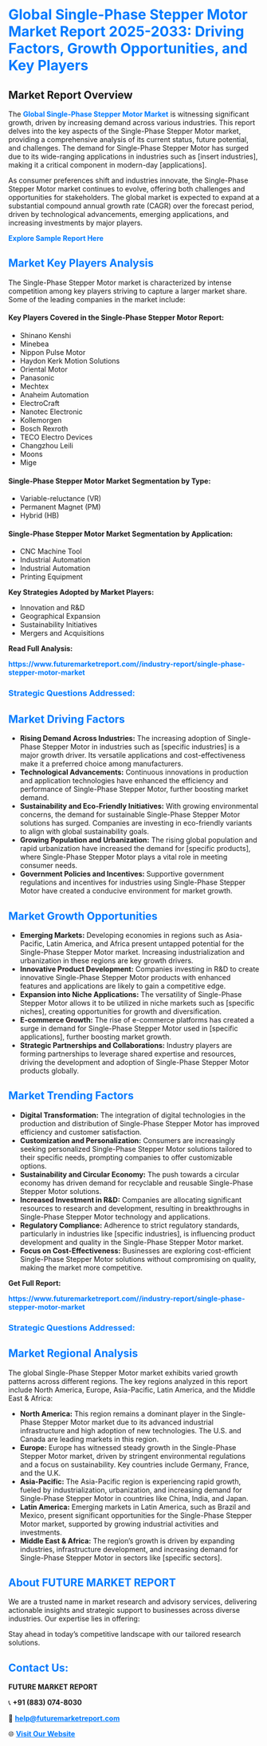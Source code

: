 <h1 style="color: #007BFF;">Global Single-Phase Stepper Motor Market Report 2025-2033: Driving Factors, Growth Opportunities, and Key Players</h1>

<section id="overview">
<h2>Market Report Overview</h2>
<p>The <a href="https://www.futuremarketreport.com//industry-report/single-phase-stepper-motor-market" style="color: #007BFF; text-decoration: none;"><strong>Global Single-Phase Stepper Motor Market</strong></a> is witnessing significant growth, driven by increasing demand across various industries. This report delves into the key aspects of the Single-Phase Stepper Motor market, providing a comprehensive analysis of its current status, future potential, and challenges. The demand for Single-Phase Stepper Motor has surged due to its wide-ranging applications in industries such as [insert industries], making it a critical component in modern-day [applications].</p>
<p>As consumer preferences shift and industries innovate, the Single-Phase Stepper Motor market continues to evolve, offering both challenges and opportunities for stakeholders. The global market is expected to expand at a substantial compound annual growth rate (CAGR) over the forecast period, driven by technological advancements, emerging applications, and increasing investments by major players.</p>
</section>

<section id="overview">
<p><a href="https://www.futuremarketreport.com//request-sample/reportId=50538" style="color: #007BFF; text-decoration: none;"><strong>Explore Sample Report Here</strong></a></p>
</section>

<section id="key-players">
<h2 style="color: #007BFF;">Market Key Players Analysis</h2>
<p>The Single-Phase Stepper Motor market is characterized by intense competition among key players striving to capture a larger market share. Some of the leading companies in the market include:</p>
<h4>Key Players Covered in the Single-Phase Stepper Motor Report:</h4>
<ul><li>Shinano Kenshi</li><li>Minebea</li><li>Nippon Pulse Motor</li><li>Haydon Kerk Motion Solutions</li><li>Oriental Motor</li><li>Panasonic</li><li>Mechtex</li><li>Anaheim Automation</li><li>ElectroCraft</li><li>Nanotec Electronic</li><li>Kollemorgen</li><li>Bosch Rexroth</li><li>TECO Electro Devices</li><li>Changzhou Leili</li><li>Moons</li><li>Mige</li></ul>
<h4>Single-Phase Stepper Motor Market Segmentation by Type:</h4>
<ul><li>Variable-reluctance (VR)</li><li>Permanent Magnet (PM)</li><li>Hybrid (HB)</li></ul>

<h4>Single-Phase Stepper Motor Market Segmentation by Application:</h4>
<ul><li>CNC Machine Tool</li><li>Industrial Automation</li><li>Industrial Automation</li><li>Printing Equipment</li></ul>
<p><strong>Key Strategies Adopted by Market Players:</strong></p>
<ul>
<li>Innovation and R&D</li>
<li>Geographical Expansion</li>
<li>Sustainability Initiatives</li>
<li>Mergers and Acquisitions</li>
</ul>
</section>

<section>
<p><strong>Read Full Analysis: </strong></p><a href="https://www.futuremarketreport.com//industry-report/single-phase-stepper-motor-market" style="color: #007BFF; text-decoration: none;"><strong>https://www.futuremarketreport.com//industry-report/single-phase-stepper-motor-market</strong></a>
<h3 style="color: #007BFF;">Strategic Questions Addressed:</h3>
</section>

<section id="driving-factors">
<h2 style="color: #007BFF;">Market Driving Factors</h2>
<ul>
<li><strong>Rising Demand Across Industries:</strong> The increasing adoption of Single-Phase Stepper Motor in industries such as [specific industries] is a major growth driver. Its versatile applications and cost-effectiveness make it a preferred choice among manufacturers.</li>
<li><strong>Technological Advancements:</strong> Continuous innovations in production and application technologies have enhanced the efficiency and performance of Single-Phase Stepper Motor, further boosting market demand.</li>
<li><strong>Sustainability and Eco-Friendly Initiatives:</strong> With growing environmental concerns, the demand for sustainable Single-Phase Stepper Motor solutions has surged. Companies are investing in eco-friendly variants to align with global sustainability goals.</li>
<li><strong>Growing Population and Urbanization:</strong> The rising global population and rapid urbanization have increased the demand for [specific products], where Single-Phase Stepper Motor plays a vital role in meeting consumer needs.</li>
<li><strong>Government Policies and Incentives:</strong> Supportive government regulations and incentives for industries using Single-Phase Stepper Motor have created a conducive environment for market growth.</li>
</ul>
</section>

<section id="growth-opportunities">
<h2 style="color: #007BFF;">Market Growth Opportunities</h2>
<ul>
<li><strong>Emerging Markets:</strong> Developing economies in regions such as Asia-Pacific, Latin America, and Africa present untapped potential for the Single-Phase Stepper Motor market. Increasing industrialization and urbanization in these regions are key growth drivers.</li>
<li><strong>Innovative Product Development:</strong> Companies investing in R&D to create innovative Single-Phase Stepper Motor products with enhanced features and applications are likely to gain a competitive edge.</li>
<li><strong>Expansion into Niche Applications:</strong> The versatility of Single-Phase Stepper Motor allows it to be utilized in niche markets such as [specific niches], creating opportunities for growth and diversification.</li>
<li><strong>E-commerce Growth:</strong> The rise of e-commerce platforms has created a surge in demand for Single-Phase Stepper Motor used in [specific applications], further boosting market growth.</li>
<li><strong>Strategic Partnerships and Collaborations:</strong> Industry players are forming partnerships to leverage shared expertise and resources, driving the development and adoption of Single-Phase Stepper Motor products globally.</li>
</ul>
</section>

<section id="trending-factors">
<h2 style="color: #007BFF;">Market Trending Factors</h2>
<ul>
<li><strong>Digital Transformation:</strong> The integration of digital technologies in the production and distribution of Single-Phase Stepper Motor has improved efficiency and customer satisfaction.</li>
<li><strong>Customization and Personalization:</strong> Consumers are increasingly seeking personalized Single-Phase Stepper Motor solutions tailored to their specific needs, prompting companies to offer customizable options.</li>
<li><strong>Sustainability and Circular Economy:</strong> The push towards a circular economy has driven demand for recyclable and reusable Single-Phase Stepper Motor solutions.</li>
<li><strong>Increased Investment in R&D:</strong> Companies are allocating significant resources to research and development, resulting in breakthroughs in Single-Phase Stepper Motor technology and applications.</li>
<li><strong>Regulatory Compliance:</strong> Adherence to strict regulatory standards, particularly in industries like [specific industries], is influencing product development and quality in the Single-Phase Stepper Motor market.</li>
<li><strong>Focus on Cost-Effectiveness:</strong> Businesses are exploring cost-efficient Single-Phase Stepper Motor solutions without compromising on quality, making the market more competitive.</li>
</ul>
</section>

<section>
<p><strong>Get Full Report: </strong></p><a href="https://www.futuremarketreport.com//industry-report/single-phase-stepper-motor-market" style="color: #007BFF; text-decoration: none;"><strong>https://www.futuremarketreport.com//industry-report/single-phase-stepper-motor-market</strong></a>
<h3 style="color: #007BFF;">Strategic Questions Addressed:</h3>
</section>


<section id="regional-analysis">
<h2 style="color: #007BFF;">Market Regional Analysis</h2>
<p>The global Single-Phase Stepper Motor market exhibits varied growth patterns across different regions. The key regions analyzed in this report include North America, Europe, Asia-Pacific, Latin America, and the Middle East & Africa:</p>
<ul>
<li><strong>North America:</strong> This region remains a dominant player in the Single-Phase Stepper Motor market due to its advanced industrial infrastructure and high adoption of new technologies. The U.S. and Canada are leading markets in this region.</li>
<li><strong>Europe:</strong> Europe has witnessed steady growth in the Single-Phase Stepper Motor market, driven by stringent environmental regulations and a focus on sustainability. Key countries include Germany, France, and the U.K.</li>
<li><strong>Asia-Pacific:</strong> The Asia-Pacific region is experiencing rapid growth, fueled by industrialization, urbanization, and increasing demand for Single-Phase Stepper Motor in countries like China, India, and Japan.</li>
<li><strong>Latin America:</strong> Emerging markets in Latin America, such as Brazil and Mexico, present significant opportunities for the Single-Phase Stepper Motor market, supported by growing industrial activities and investments.</li>
<li><strong>Middle East & Africa:</strong> The region’s growth is driven by expanding industries, infrastructure development, and increasing demand for Single-Phase Stepper Motor in sectors like [specific sectors].</li>
</ul>
</section>

<footer>
<h2 style="color: #007BFF;">About FUTURE MARKET REPORT</h2>
<p>We are a trusted name in market research and advisory services, delivering actionable insights and strategic support to businesses across diverse industries. Our expertise lies in offering:</p>

<p>Stay ahead in today’s competitive landscape with our tailored research solutions.</p>

<h2 style="color: #007BFF;">Contact Us:</h2>
<p><strong>FUTURE MARKET REPORT</strong></p>
<p>📞 <strong>+91 (883) 074-8030</strong></p>
<p>📧 <strong><a href="mailto:help@futuremarketreport.com" style="color: #007BFF;">help@futuremarketreport.com</a></strong></p>
<p>🌐 <strong><a href="https://www.futuremarketreport.com/" style="color: #007BFF;">Visit Our Website</a></strong></p>
</footer>